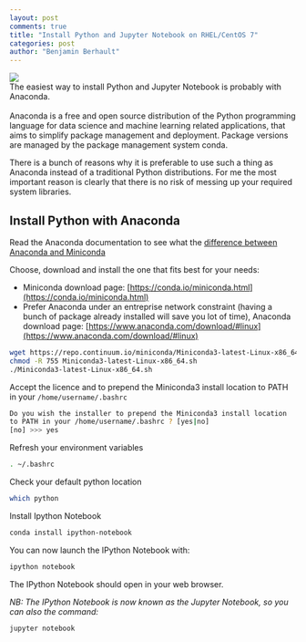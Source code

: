 ```yaml
---
layout: post
comments: true
title: "Install Python and Jupyter Notebook on RHEL/CentOS 7"
categories: post
author: "Benjamin Berhault"
---
```


<div class="row">
  <div class="col grid s12 m6 l3">
    <img src="{{ '/images/anaconda.png' | relative_url }}" class="responsive-img">
  </div>
  <div class="col grid s12 m6 l9 ">
    The easiest way to install Python and Jupyter Notebook is probably with Anaconda.<br>
    <br>
    Anaconda is a free and open source distribution of the Python programming language for data science and machine learning related applications, that aims to simplify package management and deployment. Package versions are managed by the package management system conda.
  </div>
</div>

There is a bunch of reasons why it is preferable to use such a thing as Anaconda instead of a traditional Python distributions. For me the most important reason is clearly that there is no risk of messing up your required system libraries.

## Install Python with Anaconda

Read the Anaconda documentation to see what the [difference between Anaconda and Miniconda](https://conda.io/docs/user-guide/install/download.html#anaconda-or-miniconda)

Choose, download and install the one that fits best for your needs:
* Miniconda download page: [https://conda.io/miniconda.html](https://conda.io/miniconda.html)
* Prefer Anaconda under an entreprise network constraint (having a bunch of package already installed will save you lot of time), Anaconda download page: [https://www.anaconda.com/download/#linux](https://www.anaconda.com/download/#linux)

```bash
wget https://repo.continuum.io/miniconda/Miniconda3-latest-Linux-x86_64.sh
chmod -R 755 Miniconda3-latest-Linux-x86_64.sh
./Miniconda3-latest-Linux-x86_64.sh
```

Accept the licence and to prepend the Miniconda3 install location to PATH in your `/home/username/.bashrc`
```bash
Do you wish the installer to prepend the Miniconda3 install location
to PATH in your /home/username/.bashrc ? [yes|no]
[no] >>> yes
```

Refresh your environment variables
```bash
. ~/.bashrc
```

Check your default python location
```bash
which python
```

Install Ipython Notebook
```bash
conda install ipython-notebook
```

You can now launch the IPython Notebook with:
```bash
ipython notebook
```

The IPython Notebook should open in your web browser.

<i>NB: The IPython Notebook is now known as the Jupyter Notebook, so you can also the command:</i>
```bash
jupyter notebook
```

